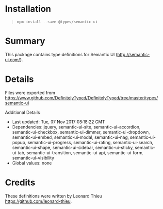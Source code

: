 # Installation
> `npm install --save @types/semantic-ui`

# Summary
This package contains type definitions for Semantic UI (http://semantic-ui.com/).

# Details
Files were exported from https://www.github.com/DefinitelyTyped/DefinitelyTyped/tree/master/types/semantic-ui

Additional Details
 * Last updated: Tue, 07 Nov 2017 08:18:22 GMT
 * Dependencies: jquery, semantic-ui-site, semantic-ui-accordion, semantic-ui-checkbox, semantic-ui-dimmer, semantic-ui-dropdown, semantic-ui-embed, semantic-ui-modal, semantic-ui-nag, semantic-ui-popup, semantic-ui-progress, semantic-ui-rating, semantic-ui-search, semantic-ui-shape, semantic-ui-sidebar, semantic-ui-sticky, semantic-ui-tab, semantic-ui-transition, semantic-ui-api, semantic-ui-form, semantic-ui-visibility
 * Global values: none

# Credits
These definitions were written by Leonard Thieu <https://github.com/leonard-thieu>.
